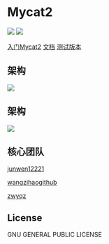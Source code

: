 # Mycat2

![](https://github.com/MyCATApache/Mycat2/workflows/Java%20CI%20-%20Mycat2%20Main/badge.svg)
![](https://github.com/MyCATApache/Mycat2/workflows/Java%20CI%20-%20Mycat2%20Dev/badge.svg)


[入门Mycat2](https://github.com/MyCATApache/Mycat2/wiki/%5B%E7%AE%80%E4%BB%8B%5D%E5%85%A5%E9%97%A8Mycat2)
[文档](https://github.com/MyCATApache/Mycat2/wiki)
[测试版本](https://github.com/MyCATApache/Mycat2/releases/tag/v1.13-alpha)


## 架构

![](https://raw.githubusercontent.com/wiki/MyCATApache/Mycat2/img/stack.png)


## 架构

![](https://raw.githubusercontent.com/wiki/MyCATApache/Mycat2/img/stack.png)

## 核心团队

[junwen12221](https://github.com/junwen12221)

[wangzihaogithub](https://github.com/wangzihaogithub)

[zwyqz](https://github.com/zwyqz)



## License

GNU GENERAL PUBLIC LICENSE
